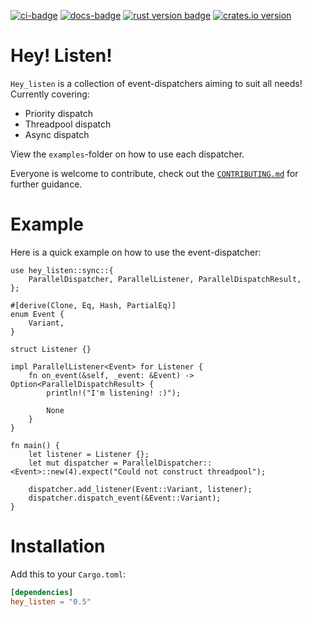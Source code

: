 [![ci-badge][]][ci] [![docs-badge][]][docs] [![rust version badge]][rust version link] [![crates.io version]][crates.io link]

# Hey! Listen!

`Hey_listen` is a collection of event-dispatchers aiming to suit all needs!\
Currently covering:
* Priority dispatch
* Threadpool dispatch
* Async dispatch

View the `examples`-folder on how to use each dispatcher.

Everyone is welcome to contribute, check out the [`CONTRIBUTING.md`](CONTRIBUTING.md) for further guidance.

# Example

Here is a quick example on how to use the event-dispatcher:

```rust,no_run
use hey_listen::sync::{
    ParallelDispatcher, ParallelListener, ParallelDispatchResult,
};

#[derive(Clone, Eq, Hash, PartialEq)]
enum Event {
    Variant,
}

struct Listener {}

impl ParallelListener<Event> for Listener {
    fn on_event(&self, _event: &Event) -> Option<ParallelDispatchResult> {
        println!("I'm listening! :)");

        None
    }
}

fn main() {
    let listener = Listener {};
    let mut dispatcher = ParallelDispatcher::<Event>::new(4).expect("Could not construct threadpool");

    dispatcher.add_listener(Event::Variant, listener);
    dispatcher.dispatch_event(&Event::Variant);
}

```

# Installation

Add this to your `Cargo.toml`:

```toml
[dependencies]
hey_listen = "0.5"
```

[ci-badge]: https://img.shields.io/github/workflow/status/Lakelezz/hey_listen/CI?style=flat-square
[ci]: https://github.com/Lakelezz/hey_listen/actions

[docs-badge]: https://img.shields.io/badge/docs-online-5023dd.svg?style=flat-square&colorB=32b6b7
[docs]: https://docs.rs/hey_listen

[rust version badge]: https://img.shields.io/badge/rust-1.51+-93450a.svg?style=flat-square&colorB=ff9a0d
[rust version link]: hhttps://blog.rust-lang.org/2021/03/25/Rust-1.51.0.html

[crates.io link]: https://crates.io/crates/hey_listen
[crates.io version]: https://img.shields.io/crates/v/hey_listen.svg?style=flat-square&colorB=b73732
